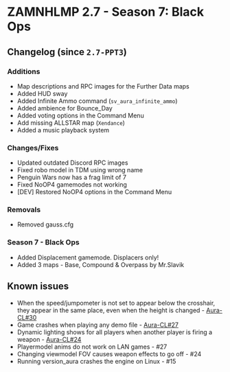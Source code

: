# ZAMNHLMP 2.7 - Season 7: Black Ops
## Changelog (since `2.7-PPT3`)
### Additions
- Map descriptions and RPC images for the Further Data maps
- Added HUD sway
- Added Infinite Ammo command (`sv_aura_infinite_ammo`)
- Added ambience for Bounce_Day
- Added voting options in the Command Menu
- Add missing ALLSTAR map (`Xendance`)
- Added a music playback system

### Changes/Fixes
- Updated outdated Discord RPC images
- Fixed robo model in TDM using wrong name
- Penguin Wars now has a frag limit of 7
- Fixed NoOP4 gamemodes not working
- [DEV] Restored NoOP4 options in the Command Menu

### Removals
- Removed gauss.cfg

### Season 7 - Black Ops
- Added Displacement gamemode. Displacers only!
- Added 3 maps - Base, Compound & Overpass by Mr.Slavik

## Known issues
- When the speed/jumpometer is not set to appear below the crosshair, they appear in the same
place, even when the height is changed - [Aura-CL#30](https://github.com/phoenixprojectsoftware/Aura-CL/issues/30)
- Game crashes when playing any demo file - [Aura-CL#27](https://github.com/phoenixprojectsoftware/Aura-CL/issues/27)
- Dynamic lighting shows for all players when another player is firing a weapon - [Aura-CL#24](https://github.com/phoenixprojectsoftware/Aura-CL/issues/24)
- Playermodel anims do not work on LAN games - #27
- Changing viewmodel FOV causes weapon effects to go off - #24
- Running version_aura crashes the engine on Linux - #15